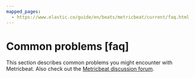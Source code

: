 ```yaml
---
mapped_pages:
  - https://www.elastic.co/guide/en/beats/metricbeat/current/faq.html
---
```


# Common problems [faq]

This section describes common problems you might encounter with Metricbeat. Also check out the [Metricbeat discussion forum](https://discuss.elastic.co/c/beats/metricbeat).















